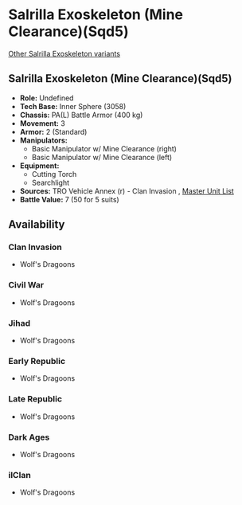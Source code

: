 # Salrilla Exoskeleton (Mine Clearance)(Sqd5) 

[Other Salrilla Exoskeleton variants](../salrilla_exoskeleton.md) 

## Salrilla Exoskeleton (Mine Clearance)(Sqd5) 

- **Role:** Undefined 
- **Tech Base:** Inner Sphere (3058) 
- **Chassis:** PA(L) Battle Armor (400 kg) 
- **Movement:** 3 
- **Armor:** 2 (Standard) 
- **Manipulators:** 
  - Basic Manipulator w/ Mine Clearance (right) 
  - Basic Manipulator w/ Mine Clearance (left) 
- **Equipment:** 
  - Cutting Torch 
  - Searchlight 
- **Sources:** TRO Vehicle Annex (r) - Clan Invasion , [Master Unit List](http://masterunitlist.info/Unit/Details/8814) 
- **Battle Value:** 7 (50 for 5 suits) 

## Availability 

### Clan Invasion 

- Wolf's Dragoons 

### Civil War 

- Wolf's Dragoons 

### Jihad 

- Wolf's Dragoons 

### Early Republic 

- Wolf's Dragoons 

### Late Republic 

- Wolf's Dragoons 

### Dark Ages 

- Wolf's Dragoons 

### ilClan 

- Wolf's Dragoons 

